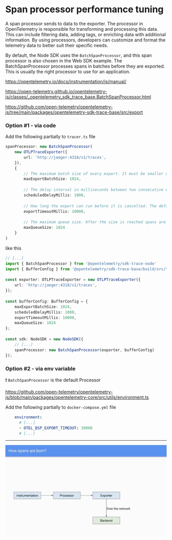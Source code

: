# Span processor performance tuning

A span processor sends to data to the exporter.
The processor in OpenTelemetry is responsible for transforming and processing this data. This can include filtering data, adding tags, or enriching data with additional information. By using processors, developers can customize and format the telemetry data to better suit their specific needs.

By default, the Node SDK uses the `BatchSpanProcessor`, and this span processor is also chosen in the Web SDK example. The BatchSpanProcessor processes spans in batches before they are exported. This is usually the right processor to use for an application.

https://opentelemetry.io/docs/instrumentation/js/manual/

https://open-telemetry.github.io/opentelemetry-js/classes/_opentelemetry_sdk_trace_base.BatchSpanProcessor.html

https://github.com/open-telemetry/opentelemetry-js/tree/main/packages/opentelemetry-sdk-trace-base/src/export

### Option #1 - via code
Add the following partially to `tracer.ts` file

```typescript
spanProcessor: new BatchSpanProcessor(
    new OTLPTraceExporter({
        url: 'http://jaeger:4318/v1/traces',
    }), 
    {
        // The maximum batch size of every export. It must be smaller or equal to maxQueueSize. The default value is 512.
        maxExportBatchSize: 1024,
    
        // The delay interval in milliseconds between two consecutive exports. The default value is 5000ms.
        scheduledDelayMillis: 1000,
    
        // How long the export can run before it is cancelled. The default value is 30000ms
        exportTimeoutMillis: 10000,
    
        // The maximum queue size. After the size is reached spans are dropped. The default value is 2048.
        maxQueueSize: 1024
    }
)
```

like this

```typescript
// [...]
import { BatchSpanProcessor } from '@opentelemetry/sdk-trace-node'
import { BufferConfig } from '@opentelemetry/sdk-trace-base/build/src/types';

const exporter: OTLPTraceExporter = new OTLPTraceExporter({
    url: 'http://jaeger:4318/v1/traces',
});

const bufferConfig: BufferConfig = {
    maxExportBatchSize: 1024,
    scheduledDelayMillis: 1000,
    exportTimeoutMillis: 10000,
    maxQueueSize: 1024
};

const sdk: NodeSDK = new NodeSDK({
    // [...]
    spanProcessor: new BatchSpanProcessor(exporter, bufferConfig)
});
```

### Option #2 - via env variable

❗ `BatchSpanProcessor` is the default Processor

https://github.com/open-telemetry/opentelemetry-js/blob/main/packages/opentelemetry-core/src/utils/environment.ts

Add the following partially to `docker-compose.yml` file

```yml
    environment:
      # [...]
      - OTEL_BSP_EXPORT_TIMEOUT: 30000 
      # [...]
```

---

![qr-code](./assets/processor.png)

